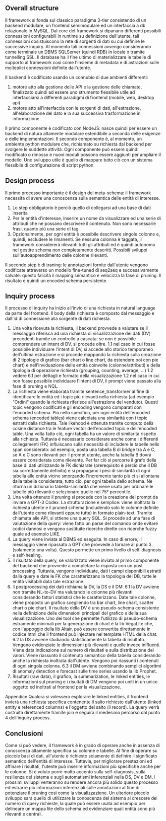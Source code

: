 ## Overall structure
Il framework si fonda sul classico paradigma 3-tier consistendo di un backend modulare, un frontend semimodulare ed un interfaccia a db relazionale in MySQL.
Dal core del framework si dipanano differenti possibili connessioni configurabili in runtime su definizione dell'utente.
tali connessioni cosistuiscono la rete di sorgenti di dati su cui definire le successive inquiry. Al momento tali connessioni avvengo considerando come terminale un DBMS SQLServer (quindi RDB) in locale o tramite tunnelling SSL.
Il database ha il fine ultimo di materializzare le tabelle di supporto al framework così come l'insieme di metadata e di astrazioni sulle molteplici connessioni definite dall'utente.

Il backend è codificato usando un connubio di due ambienti differenti: 
1. motore atto alla gestione delle API e la gestione delle chiamate, finalizzato quindi ad essere uno strumento flessibile utile ad interfacciarsi a differenti paradigmi di frontend (mobile, web, desktop api)
2. motore atto all'interfaccia con le sorgenti di dati, all'estrazione, all'elaborazione del dato e la sua successiva trasformazione in informazione

Il primo componente è codificato con NodeJS: nasce quindi per essere un backend di natura altamente modulare estendibile a seconda delle esigenze e delle implementazioni.
Il secondo componente è, al momento, un ambiente python modulare che, richiamato su richiesta dal backend per svolgere le suddette attività. Ogni componente può essere quindi modificato o rimosso e nuovi moduli possono essere aggiunti per ampliare il modello. Uno sviluppo utile è quello di mappare tutto ciò con un sistema flessibile di configurazione di script python.

## Design process
Il primo processo importante è il design del meta-schema: il framework necessita di avere una conoscenza sulla semantica delle entità di interesse.
1. Lo step obbligatorio è perciò quello di collegarsi ad una base di dati inserita
2. Per le entità d'interesse, inserire un nome da visualizzare ed una serie di attributi che ne possano descrivere il contenuto. Non sono necessarie frasi, quanto più una serie di tag.
3. Opzionalmente, per ogni entità è possibile descrivere singole colonne e, quindi, escludere le rimanenti. Se nessuna colonna è taggata, il framework considererà rilevanti tutti gli attributi ed è quindi autonomo nel gestire schema non completamente descritti. Possibili sviluppi sull'autoapprendimento delle colonne rilevanti.

Il secondo step è di traning: le annotazioni fornite dall'utente vengono codificate attraverso un modello fine-tuned di seq2seq e successivamente salvate: questo falicità il mapping semantico e velocizza la fase di pruning.
Il risultato è quindi un encoded schema persistente.

## Inquiry process
Il processo di inquiry ha inizio all'invio di una richiesta in natural language da parte del frontend. Il body della richiesta è composto dal messaggio e dall'id di connessione alla sorgente di dati richiesta.
1. Una volta ricevuta la richiesta, il backend provvede a valutare se il messaggio riferisca ad una richiesta di visualizzazione dei dati (DV) precedenti tramite un controllo a cascata: se non è possibile comprendere un intent di DV, si procede oltre.
1.1 nel caso in cui fosse possibile individuare l'intent di DV, si accede allo storico temporaneo dell'ultima estrazione e si procede mappando la richiesta sulla creazione di 2 tipologie di grafico (bar chart o line chart, da estendere poi con pie chart) e nell'inviduazione delle entità coinvolte (colonne/attributi) e della tipologia di operazione richiesta (grouping, counting, average, ...)
1.2 vedere 6.1 per dettagli e formato della visualizzazione
1.2 nel caso in cui non fosse possibile individuare l'intent di DV, il prompt viene passato alla fase di pruning e NQL.
2. La richiesta viene elaborata tramite sentence_transformer al fine di identificare le entità ed i topic più rilevanti nella richiesta (ad esempio "Ordini" quando la richiesta riferisce all'estrazione del venduto). Questi topic vengono codificati e gli encoding vengono comparati con l'encoded schema.
Più nello specifico, per ogni entità dell'encoded schema (encoded tables) viene calcolata una similarità con i topic estratti dalla richiesta. Tale likehood è ottenuta tramite computo della cosine distance tra le feature vector dell'encoded topic e dell'encoded table.
Una volta fatto ciò, ogni tabella ha un valore di similarità rispetto alla richiesta. Tuttavia è necessario considerare anche come i differenti collegamenti (FK) influiscano sulla necessità di includere le tabelle nello span considerato: ad esempio, posta una tabella B di bridge tra A e C, se A e C sono rilevanti per il prompt utente, anche la tabella B dovrà essere considerata come rilevante. Per far ciò si percorre il grafo della base di dati utilizzando le FK dichiarate (prerequisito è perciò che il DB sia correttamente definito) e si propagano i pesi di similarità di ogni tabella alle entità vicine smorzando l'incremento tanto più ci si allontana dalla tabella considerata, tutto ciò, per ogni tabella dello schema.
Ne ritorna un dizionario tabella-similarità che viene usato per ordinare le tabelle più rilevanti e selezionare quelle nel 75° percentile.
3. Una volta ottenuto il pruning si procede con la creazione del prompt da inviare a GPT-3 Codex. La strutturazione è semplice: viene inoltrata la richiesta utente e il pruned schema (includendo solo le colonne definite dall'utente come rilevanti oppure tutte) in formato plain-text.
Tramite chiamata alle API, si ottiene una query SQL. Si procede ad una fase di valutazione della query: viene fatto un parse del comando onde evitare codici dannosi e vengono sostituite ricerche dirette con ricerche fuzzy quale ad esempio LIKE.
4. La query viene inviata al DBMS ed eseguita. In caso di errore, il messaggio viene ripassato a GPT che provvede a tornare al punto 3. (solamente una volta). Questo permette un primo livello di self-diagnosis e self-healing.
5. Il risultato della query, se valorizzato viene inviato al primo componente del backend che provvede a completare la risposta con un post processing. Tuttavia, vengono individuate, dati i campi disponibili estratti dalla query e date le FK che caratterizzano la topologia del DB, tutte le entità visitabili data tale estrazione.
6. Il postprocessing dei dati richiama la DV, la DS e il DM.
6.1 la DV avviene non tramite NL-to-DV ma valutando le colonne più rilevanti considerando fattori statistici che le caratterizzano. Date tale colonne, viene proposto un grafico scegliendo tra bar chart, line chart, scatter chart o pie chart.
Il risultato della DV è uno pseudo-schema consistente nella definizione delle dimensioni principali del grafico e della sua visualizzazione. Uno dei tool che permette l'utilizzo di pseudo-schema estramente minimali per la generazione di chart è la lib VegaLite che, con l'appoggio della lib Altair, può essere convertita direttamente in codice html che il frontend può injectare nel template HTML della chat.
6.2 la DS avviene studiando statisticamente la tabella di risultato. Vengono evidenziate le dimensioni più rilevanti e quelle invece inifluenti. Viene data indicazione sul numero di risultati e sulla distribuzione dei valori. Viene riassunto il contenuto semantico della tabella considerando anche la richiesta inoltrata dall'utente. Vengono poi riassunti i contenuti di ogni singola colonna.
6.3 il DM avviene combinando semplici algoritmi di anomaly detection e forecast sulle time series usando la lib Prophet.
7. Risultati (raw data), il grafico, la summarization, le linked entities, le informazioni sul pruning e i risultati di DM vengono poi uniti in un unico oggetto ed inoltrati al frontend per la visualizzazione.

Appendice
Qualora si volessero esplorare le linked entities, il frontend invierà una richiesta specifica contenente il salto richiesto dall'utente (linked entity e referenced columns) e l'oggetto del salto (il record). La query verrà costruita direttamente tramite join e seguirà il medesimo percorso dal punto 4 dell'inquiry process.

## Conclusioni
Come si può vedere, il framework è in grado di operare anche in assenza di conoscenza altamente specifica su colonne e tabelle. Al fine di operare su piccole basi di dati, all'utente è richiesto solamente di definire il significato semantico dell'entità di interesse. Tuttavia, per migliorare prestazioni ed affinare i risultati, l'utente può inserire informazioni più specifiche anche per le colonne.
Si è voluto porre molto accento sulla self-diagnosis, sulla resilienza del sistema e sugli automatismi inferenziali nella DS, DV e DM. I prossimi sviluppi verteranno su rendere ancora più solido questo processo ed estrarre più informazioni inferenziali sulle annotazioni al fine di potenziare il pruning così come la visualizzazione.
Un ulteriore piccolo sviluppo sarà quello di utilizzare la conoscenza del sistema al crescere del numero di query richieste, la quale può essere usata ad esempio per delineare un mappa lite dello schema ed evidenziare quali entità sono più rilevanti e centrali.

